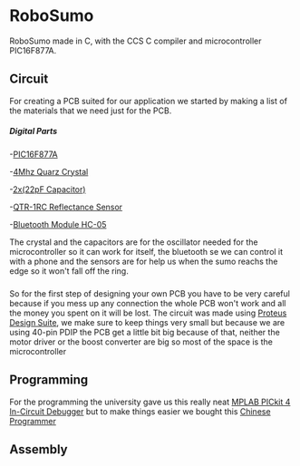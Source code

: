 # RoboSumo
RoboSumo made in C, with the CCS C compiler and microcontroller PIC16F877A.

## Circuit
For creating a PCB suited for our application we started by making a list of the materials that we need just for the PCB.
##### Digital Parts
-[PIC16F877A](https://www.arrow.com/en/products/pic16f877a-ip/microchip-technology)

-[4Mhz Quarz Crystal](https://www.arrow.com/en/products/hc49us-ff5f18-4.0000/ilsi-america)

-[2x(22pF Capacitor)](https://www.arrow.com/en/products/de11xra220kn4ap01f/murata-manufacturing)

-[QTR-1RC Reflectance Sensor](https://www.pololu.com/product/2459)

-[Bluetooth Module HC-05](https://www.arrow.com/en/products/hc-05/libelium-comunicaciones-distribuidas-sl)

The crystal and the capacitors are for the oscillator needed for the microcontroller so it can work for itself, the bluetooth se we can control it with a phone  and the sensors are for help us when the sumo reachs the edge so it won't fall off the ring.

##### 
So for the first step of designing your own PCB you have to be very careful because if you mess up any connection the whole PCB won't work and all the money you spent on it will be lost. The circuit was made using [Proteus Design Suite](https://www.labcenter.com/), we make sure to keep things very small but because we are using 40-pin PDIP the PCB get a little bit big because of that, neither the motor driver or the boost converter are big so most of the space is the microcontroller
## Programming
For the programming the university gave us this really neat [MPLAB PICkit 4 In-Circuit Debugger](https://www.microchip.com/developmenttools/ProductDetails/PG164140) but to make things easier we bought this [Chinese Programmer]()
## Assembly
